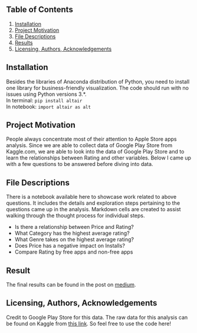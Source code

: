 ## Table of Contents

1. [Installation](#installation)
2. [Project Motivation](#project_motivation)
3. [File Descriptions](#file)
4. [Results](#result)
5. [Licensing, Authors, Acknowledgements](#licensing)


<a name="installation"/>

## Installation
Besides the libraries of Anaconda distribution of Python, you need to install one library for business-friendly visualization. The code should run with no issues using Python versions 3.*.  
In terminal: `pip install altair`  
In notebook: `import altair as alt`



<a name="project_motivation"/>

## Project Motivation
People always concentrate most of their attention to Apple Store apps analysis. Since we are able to collect data of Google Play Store from Kaggle.com, we are able to look into the data of Google Play Store and to learn the relationships between Rating and other variables. Below I came up with a few questions to be answered before diving into data. 



<a name="file"/>

## File Descriptions
There is a notebook available here to showcase work related to above questions. It includes the details and exploration steps pertaining to the questions came up in the analysis. Markdown cells are created to assist walking through the thought process for individual steps. 
- Is there a relationship between Price and Rating?
- What Category has the highest average rating?
- What Genre takes on the highest average rating?
- Does Price has a negative impact on Installs?
- Compare Rating by free apps and non-free apps

<a name="result"/>

## Result
The final results can be found in the post on [medium](https://medium.com/@yijingwen1990/how-to-get-your-app-a-higher-rating-in-google-play-store-d1871e6b6706).


<a name="licensing"/>

## Licensing, Authors, Acknowledgements

Credit to Google Play Store for this data. The raw data for this analysis can be found on Kaggle from [this link](https://www.kaggle.com/lava18/google-play-store-apps). So feel free to use the code here!
